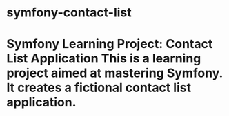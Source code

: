 # symfony-contact-list
# Symfony Learning Project: Contact List Application  This is a learning project aimed at mastering Symfony. It creates a fictional contact list application.
